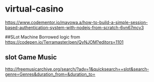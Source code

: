 # virtual-casino
https://www.codementor.io/mayowa.a/how-to-build-a-simple-session-based-authentication-system-with-nodejs-from-scratch-6vn67mcy3


##SLot Machine
Borrowed logic from https://codepen.io/Terramaster/pen/QyNJOM?editors=1101


## slot Game Music
http://freemusicarchive.org/search/?adv=1&quicksearch=+slot&search-genre=Genres&duration_from=&duration_to=